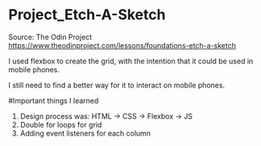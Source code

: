 # Project_Etch-A-Sketch
Source: The Odin Project https://www.theodinproject.com/lessons/foundations-etch-a-sketch

I used flexbox to create the grid, with the intention that it could be used in mobile phones. 

I still need to find a better way for it to interact on mobile phones.

#Important things I learned
1) Design process was: HTML -> CSS -> Flexbox -> JS
2) Double for loops for grid
3) Adding event listeners for each column
